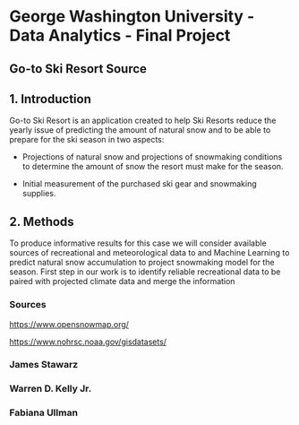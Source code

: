 # George Washington University - Data Analytics - Final Project

## Go-to Ski Resort Source

## 1. Introduction
Go-to Ski Resort is an application created to help Ski Resorts reduce the yearly issue of predicting the amount of natural snow and to be able to prepare for the ski season in two aspects:

* Projections of natural snow and projections of snowmaking conditions to determine the amount of snow the resort must make for the season.
 
* Initial measurement of the purchased ski gear and snowmaking supplies. 

## 2. Methods

To produce informative results for this case we will consider available sources of recreational and meteorological data to and Machine Learning to predict natural snow accumulation to project snowmaking model for the season.
First step in our work is to identify reliable recreational data to be paired with projected climate data and merge the information 




### Sources
https://www.opensnowmap.org/

https://www.nohrsc.noaa.gov/gisdatasets/


### James Stawarz
### Warren D. Kelly Jr.
### Fabiana Ullman
